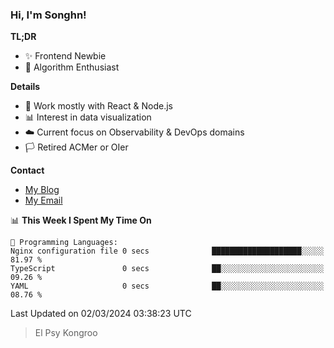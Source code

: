 ### Hi, I'm Songhn!

**TL;DR**

- ✨ Frontend Newbie
- 🎈 Algorithm Enthusiast

**Details**

- 🎯 Work mostly with React & Node.js
- 📊 Interest in data visualization
- ☁️ Current focus on Observability & DevOps domains
- 🏳️ Retired ACMer or OIer

**Contact**
- [My Blog](https://blog.songhn.com)
- [My Email](mailto:songhn233@gmail.com)

<!--START_SECTION:waka-->
📊 **This Week I Spent My Time On** 

```text
💬 Programming Languages: 
Nginx configuration file 0 secs              ████████████████████░░░░░   81.97 % 
TypeScript               0 secs              ██░░░░░░░░░░░░░░░░░░░░░░░   09.26 % 
YAML                     0 secs              ██░░░░░░░░░░░░░░░░░░░░░░░   08.76 % 
```


 Last Updated on 02/03/2024 03:38:23 UTC
<!--END_SECTION:waka-->

> El Psy Kongroo
